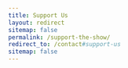 ```yaml
---
title: Support Us
layout: redirect
sitemap: false
permalink: /support-the-show/
redirect_to: /contact#support-us
sitemap: false
---
```

